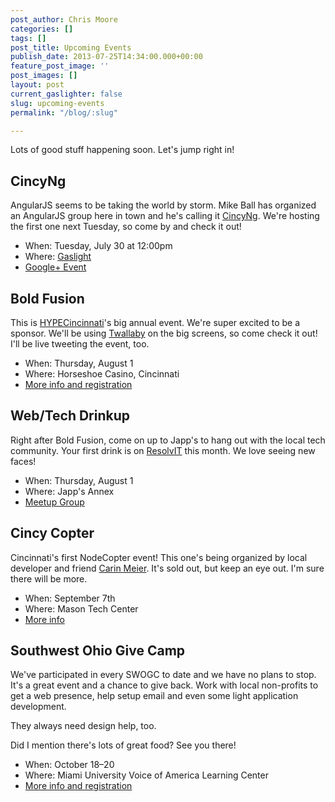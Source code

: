```yaml
---
post_author: Chris Moore
categories: []
tags: []
post_title: Upcoming Events
publish_date: 2013-07-25T14:34:00.000+00:00
feature_post_image: ''
post_images: []
layout: post
current_gaslighter: false
slug: upcoming-events
permalink: "/blog/:slug"

---
```

Lots of good stuff happening soon. Let's jump right in!

## CincyNg

AngularJS seems to be taking the world by storm. Mike Ball has organized an AngularJS
group here in town and he's calling it [CincyNg][cincyng]. We're hosting the first one
next Tuesday, so come by and check it out!

* When: Tuesday, July 30 at 12:00pm
* Where: [Gaslight][gaslightmap]
* [Google+ Event][cincyngevent]

## Bold Fusion

This is [HYPECincinnati][hype]'s big annual event. We're super excited to be a sponsor.
We'll be using [Twallaby][twallaby] on the big screens, so come check it out! I'll be
live tweeting the event, too.

* When: Thursday, August 1
* Where: Horseshoe Casino, Cincinnati
* [More info and registration][boldfusion]

## Web/Tech Drinkup

Right after Bold Fusion, come on up to Japp's to hang out with the local tech community.
Your first drink is on [ResolvIT][resolvit] this month. We love seeing new faces!

* When: Thursday, August 1
* Where: Japp's Annex
* [Meetup Group][drinkup]

## Cincy Copter

Cincinnati's first NodeCopter event! This one's being organized by local developer and friend
[Carin Meier][carin]. It's sold out, but keep an eye out. I'm sure there will be more.

* When: September 7th
* Where: Mason Tech Center
* [More info][cincycopter]

## Southwest Ohio Give Camp

We've participated in every SWOGC to date and we have no plans to stop. It's a great event
and a chance to give back. Work with local non-profits to get a web presence, help setup
email and even some light application development.

They always need design help, too.

Did I mention there's lots of great food? See you there!

* When: October 18&ndash;20
* Where: Miami University Voice of America Learning Center
* [More info and registration][swogc]

[cincyng]: https://plus.google.com/communities/106117624676976925523
[cincyngevent]: https://plus.google.com/events/ct0uikcm3a08p64cqacpvfm4098
[gaslightmap]: https://www.google.com/maps/preview#!q=11126+Kenwood+Rd%2C+Cincinnati%2C+OH+(Gaslight)&data=!4m10!1m9!4m8!1m3!1d4356!2d-84.372452!3d39.268129!3m2!1i1277!2i1083!4f13.1
[boldfusion]: http://cincinnati.com/blogs/boldfusion/
[hype]: https://twitter.com/hypecincinnati
[twallaby]: http://twallaby.com
[drinkup]: http://www.meetup.com/Cincinnati-Web-Tech-Drinkup/events/125049152/
[resolvit]: http://www.resolvit.com/
[cincycopter]: http://cincycopter.org/
[carin]: https://twitter.com/carinmeier
[swogc]: http://southwestohiogivecamp.org/
